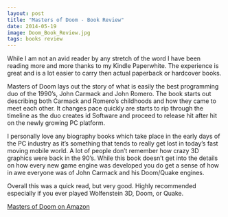 ```yaml
---
layout: post
title: "Masters of Doom - Book Review"
date: 2014-05-19
image: Doom_Book_Review.jpg
tags: books review
---
```


While I am not an avid reader by any stretch of the word I have been reading more and more thanks to my Kindle Paperwhite. The experience is great and is a lot easier to carry then actual paperback or hardcover books.

Masters of Doom lays out the story of what is easily the best programming duo of the 1990’s, John Carmack and John Romero. The book starts out describing both Carmack and Romero’s childhoods and how they came to meet each other. It changes pace quickly are starts to rip through the timeline as the duo creates id Software and proceed to release hit after hit on the newly growing PC platform.

I personally love any biography books which take place in the early days of the PC industry as it’s something that tends to really get lost in today’s fast moving mobile world. A lot of people don’t remember how crazy 3D graphics were back in the 90’s. While this book doesn’t get into the details on how every new game engine was developed you do get a sense of how in awe everyone was of John Carmack and his Doom/Quake engines.

Overall this was a quick read, but very good. Highly recommended especially if you ever played Wolfenstein 3D, Doom, or Quake.

[Masters of Doom on Amazon](http://www.amazon.com/gp/product/0812972155/ref=as_li_qf_sp_asin_il_tl?ie=UTF8&camp=1789&creative=9325&creativeASIN=0812972155&linkCode=as2&tag=tomarcom-20&linkId=YSXB4H3NOQWXDFCS)
